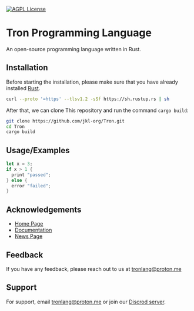 [![AGPL License](https://img.shields.io/badge/license-Apache%20v2-blue.svg)](https://github.com/jkl-org/Tron/blob/main/LICENSE)
# Tron Programming Language

An open-source programming language written in Rust.




## Installation


Before starting the installation, please make sure that you have already installed [Rust](https://www.rust-lang.org/tools/install).

```bash
curl --proto '=https' --tlsv1.2 -sSf https://sh.rustup.rs | sh
```

After that, we can clone This repository and run the command `cargo build`:

```bash
git clone https://github.com/jkl-org/Tron.git
cd Tron
cargo build
```

## Usage/Examples

```rs
let x = 3;
if x > 1 {
  print "passed";
} else {
  error "failed";
}
```


## Acknowledgements

 - [Home Page](https://tronlang.org/)
 - [Documentation](https://docs.tronlang.org/)
 - [News Page](https://news.tronlang.org/)


## Feedback

If you have any feedback, please reach out to us at tronlang@proton.me


## Support

For support, email tronlang@proton.me or join our [Discrod server](https://discord.com/invite/UgUaUPhzug).

